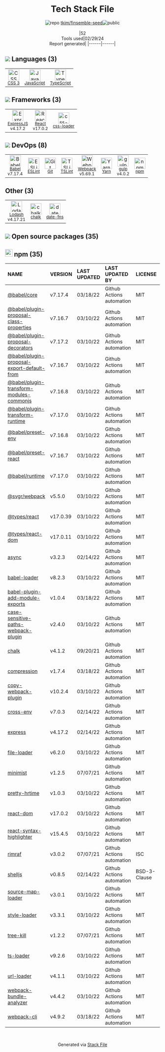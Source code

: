 <!--
&lt;--- Readme.md Snippet without images Start ---&gt;
## Tech Stack
tkim/finsemble-seed is built on the following main stack:

- [JavaScript](https://developer.mozilla.org/en-US/docs/Web/JavaScript) – Languages
- [TypeScript](http://www.typescriptlang.org) – Languages
- [ExpressJS](http://expressjs.com/) – Microframeworks (Backend)
- [React](https://reactjs.org/) – Javascript UI Libraries
- [css-loader](https://github.com/webpack-contrib/css-loader) – CSS Pre-processors / Extensions
- [Babel](http://babeljs.io/) – JavaScript Compilers
- [ESLint](http://eslint.org/) – Code Review
- [TSLint](https://github.com/palantir/tslint) – Code Review
- [Webpack](http://webpack.js.org) – JS Build Tools / JS Task Runners
- [Yarn](https://yarnpkg.com/) – Front End Package Manager
- [gulp](http://gulpjs.com/) – JS Build Tools / JS Task Runners
- [Lodash](https://lodash.com) – Javascript Utilities & Libraries
- [date-fns](https://date-fns.org/) – Javascript Utilities & Libraries

Full tech stack [here](/techstack.md)

&lt;--- Readme.md Snippet without images End ---&gt;

&lt;--- Readme.md Snippet with images Start ---&gt;
## Tech Stack
tkim/finsemble-seed is built on the following main stack:

- <img width='25' height='25' src='https://img.stackshare.io/service/1209/javascript.jpeg' alt='JavaScript'/> [JavaScript](https://developer.mozilla.org/en-US/docs/Web/JavaScript) – Languages
- <img width='25' height='25' src='https://img.stackshare.io/service/1612/bynNY5dJ.jpg' alt='TypeScript'/> [TypeScript](http://www.typescriptlang.org) – Languages
- <img width='25' height='25' src='https://img.stackshare.io/service/1163/hashtag.png' alt='ExpressJS'/> [ExpressJS](http://expressjs.com/) – Microframeworks (Backend)
- <img width='25' height='25' src='https://img.stackshare.io/service/1020/OYIaJ1KK.png' alt='React'/> [React](https://reactjs.org/) – Javascript UI Libraries
- <img width='25' height='25' src='https://img.stackshare.io/service/8074/default_d2b16fd6997fb2e164de645a34f9b8d5a880d999.png' alt='css-loader'/> [css-loader](https://github.com/webpack-contrib/css-loader) – CSS Pre-processors / Extensions
- <img width='25' height='25' src='https://img.stackshare.io/service/2739/-1wfGjNw.png' alt='Babel'/> [Babel](http://babeljs.io/) – JavaScript Compilers
- <img width='25' height='25' src='https://img.stackshare.io/service/3337/Q4L7Jncy.jpg' alt='ESLint'/> [ESLint](http://eslint.org/) – Code Review
- <img width='25' height='25' src='https://img.stackshare.io/service/5561/303157.png' alt='TSLint'/> [TSLint](https://github.com/palantir/tslint) – Code Review
- <img width='25' height='25' src='https://img.stackshare.io/service/1682/IMG_4636.PNG' alt='Webpack'/> [Webpack](http://webpack.js.org) – JS Build Tools / JS Task Runners
- <img width='25' height='25' src='https://img.stackshare.io/service/5848/44mC-kJ3.jpg' alt='Yarn'/> [Yarn](https://yarnpkg.com/) – Front End Package Manager
- <img width='25' height='25' src='https://img.stackshare.io/service/844/iruTC031.png' alt='gulp'/> [gulp](http://gulpjs.com/) – JS Build Tools / JS Task Runners
- <img width='25' height='25' src='https://img.stackshare.io/service/2438/lodash.png' alt='Lodash'/> [Lodash](https://lodash.com) – Javascript Utilities & Libraries
- <img width='25' height='25' src='https://img.stackshare.io/service/10865/default_5551fb8853689f607a2bc0d5a09355d5a3d52bf0.png' alt='date-fns'/> [date-fns](https://date-fns.org/) – Javascript Utilities & Libraries

Full tech stack [here](/techstack.md)

&lt;--- Readme.md Snippet with images End ---&gt;
-->
<div align="center">

# Tech Stack File
![](https://img.stackshare.io/repo.svg "repo") [tkim/finsemble-seed](https://github.com/tkim/finsemble-seed)![](https://img.stackshare.io/public_badge.svg "public")
<br/><br/>
|52<br/>Tools used|02/29/24 <br/>Report generated|
|------|------|
</div>

## <img src='https://img.stackshare.io/languages.svg'/> Languages (3)
<table><tr>
  <td align='center'>
  <img width='36' height='36' src='https://img.stackshare.io/service/6727/css.png' alt='CSS 3'>
  <br>
  <sub><a href="https://developer.mozilla.org/en-US/docs/Web/CSS/CSS3">CSS 3</a></sub>
  <br>
  <sub></sub>
</td>

<td align='center'>
  <img width='36' height='36' src='https://img.stackshare.io/service/1209/javascript.jpeg' alt='JavaScript'>
  <br>
  <sub><a href="https://developer.mozilla.org/en-US/docs/Web/JavaScript">JavaScript</a></sub>
  <br>
  <sub></sub>
</td>

<td align='center'>
  <img width='36' height='36' src='https://img.stackshare.io/service/1612/bynNY5dJ.jpg' alt='TypeScript'>
  <br>
  <sub><a href="http://www.typescriptlang.org">TypeScript</a></sub>
  <br>
  <sub></sub>
</td>

</tr>
</table>

## <img src='https://img.stackshare.io/frameworks.svg'/> Frameworks (3)
<table><tr>
  <td align='center'>
  <img width='36' height='36' src='https://img.stackshare.io/service/1163/hashtag.png' alt='ExpressJS'>
  <br>
  <sub><a href="http://expressjs.com/">ExpressJS</a></sub>
  <br>
  <sub>v4.17.2</sub>
</td>

<td align='center'>
  <img width='36' height='36' src='https://img.stackshare.io/service/1020/OYIaJ1KK.png' alt='React'>
  <br>
  <sub><a href="https://reactjs.org/">React</a></sub>
  <br>
  <sub>v17.0.2</sub>
</td>

<td align='center'>
  <img width='36' height='36' src='https://img.stackshare.io/service/8074/default_d2b16fd6997fb2e164de645a34f9b8d5a880d999.png' alt='css-loader'>
  <br>
  <sub><a href="https://github.com/webpack-contrib/css-loader">css-loader</a></sub>
  <br>
  <sub></sub>
</td>

</tr>
</table>

## <img src='https://img.stackshare.io/devops.svg'/> DevOps (8)
<table><tr>
  <td align='center'>
  <img width='36' height='36' src='https://img.stackshare.io/service/2739/-1wfGjNw.png' alt='Babel'>
  <br>
  <sub><a href="http://babeljs.io/">Babel</a></sub>
  <br>
  <sub>v7.17.4</sub>
</td>

<td align='center'>
  <img width='36' height='36' src='https://img.stackshare.io/service/3337/Q4L7Jncy.jpg' alt='ESLint'>
  <br>
  <sub><a href="http://eslint.org/">ESLint</a></sub>
  <br>
  <sub></sub>
</td>

<td align='center'>
  <img width='36' height='36' src='https://img.stackshare.io/service/1046/git.png' alt='Git'>
  <br>
  <sub><a href="http://git-scm.com/">Git</a></sub>
  <br>
  <sub></sub>
</td>

<td align='center'>
  <img width='36' height='36' src='https://img.stackshare.io/service/5561/303157.png' alt='TSLint'>
  <br>
  <sub><a href="https://github.com/palantir/tslint">TSLint</a></sub>
  <br>
  <sub></sub>
</td>

<td align='center'>
  <img width='36' height='36' src='https://img.stackshare.io/service/1682/IMG_4636.PNG' alt='Webpack'>
  <br>
  <sub><a href="http://webpack.js.org">Webpack</a></sub>
  <br>
  <sub>v5.69.1</sub>
</td>

<td align='center'>
  <img width='36' height='36' src='https://img.stackshare.io/service/5848/44mC-kJ3.jpg' alt='Yarn'>
  <br>
  <sub><a href="https://yarnpkg.com/">Yarn</a></sub>
  <br>
  <sub></sub>
</td>

<td align='center'>
  <img width='36' height='36' src='https://img.stackshare.io/service/844/iruTC031.png' alt='gulp'>
  <br>
  <sub><a href="http://gulpjs.com/">gulp</a></sub>
  <br>
  <sub>v4.0.2</sub>
</td>

<td align='center'>
  <img width='36' height='36' src='https://img.stackshare.io/service/1120/lejvzrnlpb308aftn31u.png' alt='npm'>
  <br>
  <sub><a href="https://www.npmjs.com/">npm</a></sub>
  <br>
  <sub></sub>
</td>

</tr>
</table>

## Other (3)
<table><tr>
  <td align='center'>
  <img width='36' height='36' src='https://img.stackshare.io/service/2438/lodash.png' alt='Lodash'>
  <br>
  <sub><a href="https://lodash.com">Lodash</a></sub>
  <br>
  <sub>v4.17.21</sub>
</td>

<td align='center'>
  <img width='36' height='36' src='https://img.stackshare.io/service/8072/13122722.png' alt='chalk'>
  <br>
  <sub><a href="https://github.com/chalk/chalk">chalk</a></sub>
  <br>
  <sub></sub>
</td>

<td align='center'>
  <img width='36' height='36' src='https://img.stackshare.io/service/10865/default_5551fb8853689f607a2bc0d5a09355d5a3d52bf0.png' alt='date-fns'>
  <br>
  <sub><a href="https://date-fns.org/">date-fns</a></sub>
  <br>
  <sub></sub>
</td>

</tr>
</table>


## <img src='https://img.stackshare.io/group.svg' /> Open source packages (35)</h2>

## <img width='24' height='24' src='https://img.stackshare.io/service/1120/lejvzrnlpb308aftn31u.png'/> npm (35)

|NAME|VERSION|LAST UPDATED|LAST UPDATED BY|LICENSE|VULNERABILITIES|
|:------|:------|:------|:------|:------|:------|
|[@babel/core](https://www.npmjs.com/@babel/core)|v7.17.4|03/18/22|Github Actions automation |MIT|N/A|
|[@babel/plugin-proposal-class-properties](https://www.npmjs.com/@babel/plugin-proposal-class-properties)|v7.16.7|03/10/22|Github Actions automation |MIT|N/A|
|[@babel/plugin-proposal-decorators](https://www.npmjs.com/@babel/plugin-proposal-decorators)|v7.17.2|03/10/22|Github Actions automation |MIT|N/A|
|[@babel/plugin-proposal-export-default-from](https://www.npmjs.com/@babel/plugin-proposal-export-default-from)|v7.16.7|03/10/22|Github Actions automation |MIT|N/A|
|[@babel/plugin-transform-modules-commonjs](https://www.npmjs.com/@babel/plugin-transform-modules-commonjs)|v7.16.8|03/10/22|Github Actions automation |MIT|N/A|
|[@babel/plugin-transform-runtime](https://www.npmjs.com/@babel/plugin-transform-runtime)|v7.17.0|03/10/22|Github Actions automation |MIT|N/A|
|[@babel/preset-env](https://www.npmjs.com/@babel/preset-env)|v7.16.8|03/10/22|Github Actions automation |MIT|N/A|
|[@babel/preset-react](https://www.npmjs.com/@babel/preset-react)|v7.16.7|03/10/22|Github Actions automation |MIT|N/A|
|[@babel/runtime](https://www.npmjs.com/@babel/runtime)|v7.17.0|03/10/22|Github Actions automation |MIT|N/A|
|[@svgr/webpack](https://www.npmjs.com/@svgr/webpack)|v5.5.0|03/10/22|Github Actions automation |MIT|N/A|
|[@types/react](https://www.npmjs.com/@types/react)|v17.0.39|03/10/22|Github Actions automation |MIT|N/A|
|[@types/react-dom](https://www.npmjs.com/@types/react-dom)|v17.0.11|03/10/22|Github Actions automation |MIT|N/A|
|[async](https://www.npmjs.com/async)|v3.2.3|02/14/22|Github Actions automation |MIT|N/A|
|[babel-loader](https://www.npmjs.com/babel-loader)|v8.2.3|03/10/22|Github Actions automation |MIT|N/A|
|[babel-plugin-add-module-exports](https://www.npmjs.com/babel-plugin-add-module-exports)|v1.0.4|03/18/22|Github Actions automation |MIT|N/A|
|[case-sensitive-paths-webpack-plugin](https://www.npmjs.com/case-sensitive-paths-webpack-plugin)|v2.4.0|03/10/22|Github Actions automation |MIT|N/A|
|[chalk](https://www.npmjs.com/chalk)|v4.1.2|09/20/21|Github Actions automation |MIT|N/A|
|[compression](https://www.npmjs.com/compression)|v1.7.4|03/18/22|Github Actions automation |MIT|N/A|
|[copy-webpack-plugin](https://www.npmjs.com/copy-webpack-plugin)|v10.2.4|03/10/22|Github Actions automation |MIT|N/A|
|[cross-env](https://www.npmjs.com/cross-env)|v7.0.3|02/14/22|Github Actions automation |MIT|N/A|
|[express](https://www.npmjs.com/express)|v4.17.2|02/14/22|Github Actions automation |MIT|[CVE-2022-24999](https://github.com/advisories/GHSA-hrpp-h998-j3pp) (High)|
|[file-loader](https://www.npmjs.com/file-loader)|v6.2.0|03/10/22|Github Actions automation |MIT|N/A|
|[minimist](https://www.npmjs.com/minimist)|v1.2.5|07/07/21|Github Actions automation |MIT|[CVE-2021-44906](https://github.com/advisories/GHSA-xvch-5gv4-984h) (Critical)|
|[pretty-hrtime](https://www.npmjs.com/pretty-hrtime)|v1.0.3|03/10/22|Github Actions automation |MIT|N/A|
|[react-dom](https://www.npmjs.com/react-dom)|v17.0.2|03/10/22|Github Actions automation |MIT|N/A|
|[react-syntax-highlighter](https://www.npmjs.com/react-syntax-highlighter)|v15.4.5|03/10/22|Github Actions automation |MIT|N/A|
|[rimraf](https://www.npmjs.com/rimraf)|v3.0.2|07/07/21|Github Actions automation |ISC|N/A|
|[shelljs](https://www.npmjs.com/shelljs)|v0.8.5|02/14/22|Github Actions automation |BSD-3-Clause|N/A|
|[source-map-loader](https://www.npmjs.com/source-map-loader)|v3.0.1|03/10/22|Github Actions automation |MIT|N/A|
|[style-loader](https://www.npmjs.com/style-loader)|v3.3.1|03/10/22|Github Actions automation |MIT|N/A|
|[tree-kill](https://www.npmjs.com/tree-kill)|v1.2.2|07/07/21|Github Actions automation |MIT|N/A|
|[ts-loader](https://www.npmjs.com/ts-loader)|v9.2.6|03/10/22|Github Actions automation |MIT|N/A|
|[url-loader](https://www.npmjs.com/url-loader)|v4.1.1|03/10/22|Github Actions automation |MIT|N/A|
|[webpack-bundle-analyzer](https://www.npmjs.com/webpack-bundle-analyzer)|v4.4.2|03/10/22|Github Actions automation |MIT|N/A|
|[webpack-cli](https://www.npmjs.com/webpack-cli)|v4.9.2|03/18/22|Github Actions automation |MIT|N/A|

<br/>
<div align='center'>

Generated via [Stack File](https://github.com/marketplace/stack-file)
